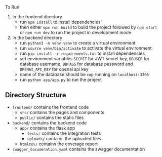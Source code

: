 To Run
1. In the frontend directory
    - run `npm install` to install dependencies
    - then either `npm run build` to build the project followed by `npm start` or `npm run dev` to run the project in development mode
2. In the backend directory
    - run `python3 -m venv venv` to create a virtual environment
    - run `source venv/bin/activate` to activate the virtual environment
    - run `pip install -r requirements.txt` to install dependencies
    - set environment variables `SECRET` for JWT secret key, `DBUSER` for database username, `DBPASS` for database password and `OPENAI_API_KEY` for openai api key
    - name of the database should be `cop` running on `localhost:3306`
    - run `python app/app.py` to run the project
    
## Directory Structure
- `frontend/` contains the frontend code
    - `src/` contains the pages and components
    - `public/` contains the static files
- `backend/` contains the backend code
    - `app/` contains the flask app
        - `tests/` contains the integration tests
        - `uploads/` contains the uploaded files
    - `htmlcov/` contains the coverage report
- `swagger_documenation.yaml` contains the swagger documentation